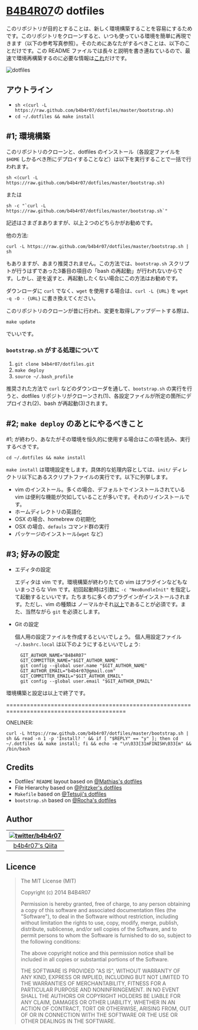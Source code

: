 # [B4B4R07](https://twitter.com/b4b4r07)の dotfiles

このリポジトリが目的とすることは、新しく環境構築することを容易にするためです。このリポジトリをクローンすると、いつも使っている環境を簡単に再現できます（以下の参考写真参照）。そのためにあなたがするべきことは、以下のことだけです。この README ファイルでは長々と説明を書き連ねているので、最速で環境再構築するのに必要な情報は[これ](#oneliner)だけです。

![dotfiles](http://cl.ly/image/3A3e0i1L0v0J/environment.png "vim-on-tmux")

## アウトライン

* `sh <(curl -L https://raw.github.com/b4b4r07/dotfiles/master/bootstrap.sh)`
* `cd ~/.dotfiles && make install`

## #1; 環境構築

このリポジトリのクローンと、dotfiles のインストール（各設定ファイルを `$HOME` しかるべき所にデプロイすることなど）は以下を実行することで一括で行われます。


	sh <(curl -L https://raw.github.com/b4b4r07/dotfiles/master/bootstrap.sh)

または

	sh -c "`curl -L https://raw.github.com/b4b4r07/dotfiles/master/bootstrap.sh`"

記述はさまざまありますが、以上２つのどちらかがお勧めです。
	
他の方法:

	curl -L https://raw.github.com/b4b4r07/dotfiles/master/bootstrap.sh | sh
	
もありますが、あまり推奨されません。この方法では、`bootstrap.sh` スクリプトが行うはずであった3番目の項目の「bash の再起動」が行われないからです。しかし、逆を返すと、再起動したくない場合にこの方法はお勧めです。

ダウンローダに `curl` でなく、`wget` を使用する場合は、`curl -L {URL}` を `wget -q -O - {URL}` に書き換えてください。

このリポジトリのクローンが昔に行われ、変更を取得しアップデートする際は、

	make update

でいいです。

### `bootstrap.sh` がする処理について

1. `git clone b4b4r07/dotfiles.git`
2. `make deploy`
3. `source ~/.bash_profile`

推奨された方法で `curl` などのダウンローダを通して、`bootstrap.sh` の実行を行うと、dotfiles リポジトリがクローンされ(1)、各設定ファイルが所定の箇所にデプロイされ(2)、bash が再起動(3)されます。

## #2; `make deploy` のあとにやるべきこと

\#1; が終わり、あなたがその環境を恒久的に使用する場合はこの項を読み、実行するべきです。

	cd ~/.dotfiles && make install

`make install` は環境設定をします。具体的な処理内容としては、`init/` ディレクトリ以下にあるスクリプトファイルの実行です。以下に列挙します。

- vim のインストール。多くの場合、デフォルトでインストールされている vim は便利な機能が欠如していることが多いです。それのリインストールです。
- ホームディレクトリの英語化
- OSX の場合、homebrew の初期化
- OSX の場合、`defauls` コマンド群の実行
- パッケージのインストール(`wget` など)

## #3; 好みの設定
* エディタの設定

	エディタは vim です。環境構築が終わりたての vim はプラグインなどもないまっさらな Vim です。初回起動時は引数に `-c "NeoBundleInit"` を指定して起動するといいです。たちまちに多くのプラグインがインストールされます。ただし、vim の種類は ノーマルかそれ[以上](http://www.drchip.org/astronaut/vim/vimfeat.html)であることが必須です。また、当然ながら `git` を必須とします。

* Git の設定

	個人用の設定ファイルを作成するといいでしょう。
	個人用設定ファイル `~/.bashrc.local` は以下のようにするといいでしょう:

		GIT_AUTHOR_NAME="B4B4R07"
		GIT_COMMITTER_NAME="$GIT_AUTHOR_NAME"
		git config --global user.name "$GIT_AUTHOR_NAME"
		GIT_AUTHOR_EMAIL="b4b4r07@gmail.com"
		GIT_COMMITTER_EMAIL="$GIT_AUTHOR_EMAIL"
		git config --global user.email "$GIT_AUTHOR_EMAIL"

環境構築と設定は以上で終了です。

=========================================================================================

<a name="oneliner">ONELINER:</a>

	curl -L https://raw.github.com/b4b4r07/dotfiles/master/bootstrap.sh | sh && read -n 1 -p 'Install? ' && if [ "$REPLY" == "y" ]; then cd ~/.dotfiles && make install; fi && echo -e "\n\033[31mFINISH\033[m" && /bin/bash

## Credits

* Dotfiles' `README` layout based on [@Mathias's dotfiles](https://github.com/mathiasbynens/dotfiles)
* File Hierarchy based on [@Pritzker's dotfiles](https://github.com/skwp/dotfiles)
* `Makefile` based on [@Tetsuji's dotfiles](https://github.com/xtetsuji/dotfiles)
* `bootstrap.sh` based on [@Rocha's dotfiles](https://github.com/zenorocha/old-dotfiles)

## Author

| [![twitter/b4b4r07](http://www.gravatar.com/avatar/8238c3c0be55b887aa9d6d59bfefa504.png)](http://twitter.com/b4b4r07 "Follow @b4b4r07 on Twitter") |
|:---:|
| [b4b4r07's Qiita](http://qiita.com/b4b4r07/ "b4b4r07 on Qiita") |

## Licence

> The MIT License (MIT)
> 
> Copyright (c) 2014 B4B4R07
> 
> Permission is hereby granted, free of charge, to any person obtaining a copy
> of this software and associated documentation files (the "Software"), to deal
> in the Software without restriction, including without limitation the rights
> to use, copy, modify, merge, publish, distribute, sublicense, and/or sell
> copies of the Software, and to permit persons to whom the Software is
> furnished to do so, subject to the following conditions:
>
> The above copyright notice and this permission notice shall be included in
> all copies or substantial portions of the Software.
> 
> THE SOFTWARE IS PROVIDED "AS IS", WITHOUT WARRANTY OF ANY KIND, EXPRESS OR
> IMPLIED, INCLUDING BUT NOT LIMITED TO THE WARRANTIES OF MERCHANTABILITY,
> FITNESS FOR A PARTICULAR PURPOSE AND NONINFRINGEMENT. IN NO EVENT SHALL THE
> AUTHORS OR COPYRIGHT HOLDERS BE LIABLE FOR ANY CLAIM, DAMAGES OR OTHER
> LIABILITY, WHETHER IN AN ACTION OF CONTRACT, TORT OR OTHERWISE, ARISING FROM,
> OUT OF OR IN CONNECTION WITH THE SOFTWARE OR THE USE OR OTHER DEALINGS IN
> THE SOFTWARE.
